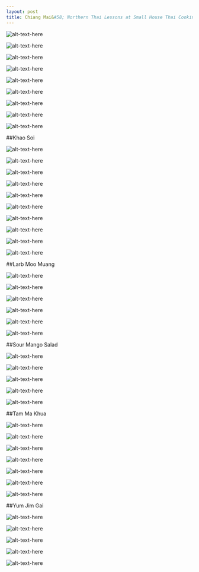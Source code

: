 ```yaml
---
layout: post
title: Chiang Mai&#58; Northern Thai Lessons at Small House Thai Cooking School
---
```


![alt-text-here](http://kenjilopezalt.github.io/images/Chiang-Mai/20140707-small-house-thai-cooking-school-/20140707-small-house-thai-cooking-school-1.jpg "Small House Thai Cooking School")

![alt-text-here](http://kenjilopezalt.github.io/images/Chiang-Mai/20140707-small-house-thai-cooking-school-/20140707-small-house-thai-cooking-school-2.jpg "Small House Thai Cooking School")

![alt-text-here](http://kenjilopezalt.github.io/images/Chiang-Mai/20140707-small-house-thai-cooking-school-/20140707-small-house-thai-cooking-school-3.jpg "Small House Thai Cooking School")

![alt-text-here](http://kenjilopezalt.github.io/images/Chiang-Mai/20140707-small-house-thai-cooking-school-/20140707-small-house-thai-cooking-school-4.jpg "Small House Thai Cooking School")

![alt-text-here](http://kenjilopezalt.github.io/images/Chiang-Mai/20140707-small-house-thai-cooking-school-/20140707-small-house-thai-cooking-school-5.jpg "Small House Thai Cooking School")

![alt-text-here](http://kenjilopezalt.github.io/images/Chiang-Mai/20140707-small-house-thai-cooking-school-/20140707-small-house-thai-cooking-school-6.jpg "Small House Thai Cooking School")

![alt-text-here](http://kenjilopezalt.github.io/images/Chiang-Mai/20140707-small-house-thai-cooking-school-/20140707-small-house-thai-cooking-school-7.jpg "Small House Thai Cooking School")

![alt-text-here](http://kenjilopezalt.github.io/images/Chiang-Mai/20140707-small-house-thai-cooking-school-/20140707-small-house-thai-cooking-school-8.jpg "Small House Thai Cooking School")

![alt-text-here](http://kenjilopezalt.github.io/images/Chiang-Mai/20140707-small-house-thai-cooking-school-/20140707-small-house-thai-cooking-school-9.jpg "Small House Thai Cooking School")

##Khao Soi

![alt-text-here](http://kenjilopezalt.github.io/images/Chiang-Mai/20140707-small-house-thai-cooking-school-/20140707-small-house-thai-cooking-school-khao-soi-/20140707-small-house-thai-cooking-school-khao-soi-1.jpg "Khao Soi")

![alt-text-here](http://kenjilopezalt.github.io/images/Chiang-Mai/20140707-small-house-thai-cooking-school-/20140707-small-house-thai-cooking-school-khao-soi-/20140707-small-house-thai-cooking-school-khao-soi-2.jpg "Khao Soi")

![alt-text-here](http://kenjilopezalt.github.io/images/Chiang-Mai/20140707-small-house-thai-cooking-school-/20140707-small-house-thai-cooking-school-khao-soi-/20140707-small-house-thai-cooking-school-khao-soi-3.jpg "Khao Soi")

![alt-text-here](http://kenjilopezalt.github.io/images/Chiang-Mai/20140707-small-house-thai-cooking-school-/20140707-small-house-thai-cooking-school-khao-soi-/20140707-small-house-thai-cooking-school-khao-soi-4.jpg "Khao Soi")

![alt-text-here](http://kenjilopezalt.github.io/images/Chiang-Mai/20140707-small-house-thai-cooking-school-/20140707-small-house-thai-cooking-school-khao-soi-/20140707-small-house-thai-cooking-school-khao-soi-5.jpg "Khao Soi")

![alt-text-here](http://kenjilopezalt.github.io/images/Chiang-Mai/20140707-small-house-thai-cooking-school-/20140707-small-house-thai-cooking-school-khao-soi-/20140707-small-house-thai-cooking-school-khao-soi-6.jpg "Khao Soi")

![alt-text-here](http://kenjilopezalt.github.io/images/Chiang-Mai/20140707-small-house-thai-cooking-school-/20140707-small-house-thai-cooking-school-khao-soi-/20140707-small-house-thai-cooking-school-khao-soi-7.jpg "Khao Soi")

![alt-text-here](http://kenjilopezalt.github.io/images/Chiang-Mai/20140707-small-house-thai-cooking-school-/20140707-small-house-thai-cooking-school-khao-soi-/20140707-small-house-thai-cooking-school-khao-soi-8.jpg "Khao Soi")

![alt-text-here](http://kenjilopezalt.github.io/images/Chiang-Mai/20140707-small-house-thai-cooking-school-/20140707-small-house-thai-cooking-school-khao-soi-/20140707-small-house-thai-cooking-school-khao-soi-9.jpg "Khao Soi")

![alt-text-here](http://kenjilopezalt.github.io/images/Chiang-Mai/20140707-small-house-thai-cooking-school-/20140707-small-house-thai-cooking-school-khao-soi-/20140707-small-house-thai-cooking-school-khao-soi-10.jpg "Khao Soi")

##Larb Moo Muang

![alt-text-here](http://kenjilopezalt.github.io/images/Chiang-Mai/20140707-small-house-thai-cooking-school-/20140707-small-house-thai-cooking-school-larb-moo-muang-/20140707-small-house-thai-cooking-school-larb-moo-muang-1.jpg "Larb Moo Muang")

![alt-text-here](http://kenjilopezalt.github.io/images/Chiang-Mai/20140707-small-house-thai-cooking-school-/20140707-small-house-thai-cooking-school-larb-moo-muang-/20140707-small-house-thai-cooking-school-larb-moo-muang-2.jpg "Larb Moo Muang")

![alt-text-here](http://kenjilopezalt.github.io/images/Chiang-Mai/20140707-small-house-thai-cooking-school-/20140707-small-house-thai-cooking-school-larb-moo-muang-/20140707-small-house-thai-cooking-school-larb-moo-muang-3.jpg "Larb Moo Muang")

![alt-text-here](http://kenjilopezalt.github.io/images/Chiang-Mai/20140707-small-house-thai-cooking-school-/20140707-small-house-thai-cooking-school-larb-moo-muang-/20140707-small-house-thai-cooking-school-larb-moo-muang-4.jpg "Larb Moo Muang")

![alt-text-here](http://kenjilopezalt.github.io/images/Chiang-Mai/20140707-small-house-thai-cooking-school-/20140707-small-house-thai-cooking-school-larb-moo-muang-/20140707-small-house-thai-cooking-school-larb-moo-muang-5.jpg "Khao Soi")

![alt-text-here](http://kenjilopezalt.github.io/images/Chiang-Mai/20140707-small-house-thai-cooking-school-/20140707-small-house-thai-cooking-school-larb-moo-muang-/20140707-small-house-thai-cooking-school-larb-moo-muang-6.jpg "Larb Moo Muang")

##Sour Mango Salad

![alt-text-here](http://kenjilopezalt.github.io/images/Chiang-Mai/20140707-small-house-thai-cooking-school-/20140707-small-house-thai-cooking-school-mango-salad-/20140707-small-house-thai-cooking-school-mango-salad-1.jpg "Sour Mango Salad")

![alt-text-here](http://kenjilopezalt.github.io/images/Chiang-Mai/20140707-small-house-thai-cooking-school-/20140707-small-house-thai-cooking-school-mango-salad-/20140707-small-house-thai-cooking-school-mango-salad-2.jpg "Sour Mango Salad")

![alt-text-here](http://kenjilopezalt.github.io/images/Chiang-Mai/20140707-small-house-thai-cooking-school-/20140707-small-house-thai-cooking-school-mango-salad-/20140707-small-house-thai-cooking-school-mango-salad-3.jpg "Sour Mango Salad")

![alt-text-here](http://kenjilopezalt.github.io/images/Chiang-Mai/20140707-small-house-thai-cooking-school-/20140707-small-house-thai-cooking-school-mango-salad-/20140707-small-house-thai-cooking-school-mango-salad-4.jpg "Sour Mango Salad")

![alt-text-here](http://kenjilopezalt.github.io/images/Chiang-Mai/20140707-small-house-thai-cooking-school-/20140707-small-house-thai-cooking-school-mango-salad-/20140707-small-house-thai-cooking-school-mango-salad-5.jpg "Sour Mango Salad")

##Tam Ma Khua

![alt-text-here](http://kenjilopezalt.github.io/images/Chiang-Mai/20140707-small-house-thai-cooking-school-/20140707-small-house-thai-cooking-school-tam-ma-khua-/20140707-small-house-thai-cooking-school-tam-ma-khua-1.jpg "Tam Ma Khua")

![alt-text-here](http://kenjilopezalt.github.io/images/Chiang-Mai/20140707-small-house-thai-cooking-school-/20140707-small-house-thai-cooking-school-tam-ma-khua-/20140707-small-house-thai-cooking-school-tam-ma-khua-2.jpg "Tam Ma Khua")

![alt-text-here](http://kenjilopezalt.github.io/images/Chiang-Mai/20140707-small-house-thai-cooking-school-/20140707-small-house-thai-cooking-school-tam-ma-khua-/20140707-small-house-thai-cooking-school-tam-ma-khua-3.jpg "Tam Ma Khua")

![alt-text-here](http://kenjilopezalt.github.io/images/Chiang-Mai/20140707-small-house-thai-cooking-school-/20140707-small-house-thai-cooking-school-tam-ma-khua-/20140707-small-house-thai-cooking-school-tam-ma-khua-4.jpg "Tam Ma Khua")

![alt-text-here](http://kenjilopezalt.github.io/images/Chiang-Mai/20140707-small-house-thai-cooking-school-/20140707-small-house-thai-cooking-school-tam-ma-khua-/20140707-small-house-thai-cooking-school-tam-ma-khua-5.jpg "Tam Ma Khua")

![alt-text-here](http://kenjilopezalt.github.io/images/Chiang-Mai/20140707-small-house-thai-cooking-school-/20140707-small-house-thai-cooking-school-tam-ma-khua-/20140707-small-house-thai-cooking-school-tam-ma-khua-6.jpg "Tam Ma Khua")

![alt-text-here](http://kenjilopezalt.github.io/images/Chiang-Mai/20140707-small-house-thai-cooking-school-/20140707-small-house-thai-cooking-school-tam-ma-khua-/20140707-small-house-thai-cooking-school-tam-ma-khua-7.jpg "Tam Ma Khua")

##Yum Jim Gai

![alt-text-here](http://kenjilopezalt.github.io/images/Chiang-Mai/20140707-small-house-thai-cooking-school-/20140707-small-house-thai-cooking-school-yum-jin-gai-/20140707-small-house-thai-cooking-school-yum-jin-gai-1.jpg "Yum Jim Gai")

![alt-text-here](http://kenjilopezalt.github.io/images/Chiang-Mai/20140707-small-house-thai-cooking-school-/20140707-small-house-thai-cooking-school-yum-jin-gai-/20140707-small-house-thai-cooking-school-yum-jin-gai-2.jpg "Yum Jim Gai")

![alt-text-here](http://kenjilopezalt.github.io/images/Chiang-Mai/20140707-small-house-thai-cooking-school-/20140707-small-house-thai-cooking-school-yum-jin-gai-/20140707-small-house-thai-cooking-school-yum-jin-gai-3.jpg "Yum Jim Gai")

![alt-text-here](http://kenjilopezalt.github.io/images/Chiang-Mai/20140707-small-house-thai-cooking-school-/20140707-small-house-thai-cooking-school-yum-jin-gai-/20140707-small-house-thai-cooking-school-yum-jin-gai-4.jpg "Yum Jim Gai")

![alt-text-here](http://kenjilopezalt.github.io/images/Chiang-Mai/20140707-small-house-thai-cooking-school-/20140707-small-house-thai-cooking-school-yum-jin-gai-/20140707-small-house-thai-cooking-school-yum-jin-gai-5.jpg "Yum Jim Gai")